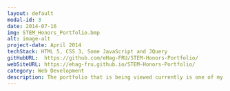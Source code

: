 ```yaml
---
layout: default
modal-id: 3
date: 2014-07-16
img: STEM_Honors_Portfolio.bmp
alt: image-alt
project-date: April 2014
techStack: HTML 5, CSS 3, Some JavaScript and JQuery
gitHubURL:  https://github.com/eHag-FRU/STEM-Honors-Portfolio/
webSiteURL: https://ehag-fru.github.io/STEM-Honors-Portfolio/
category: Web Development
description: The portfolio that is being viewed currently is one of my projects! This was a project for WEBD-101 at Franklin University during the Spring 2021 semester. This page was made from the ground level up, with HMTL, CSS, and a small bit of JavaScript and jQuery. One week at a time, the project was built upon, which was finished by the last day of class (4/17/2021). Professor Waicheong Jefferylam helped answer questions when I wanted to tweak or change aspects of the pages that moved away from the requirements. The occasional moving away from the requirements was due to the purpose of the sites creation and use. An example of this is the requirement to have one (1) CSS file, but multiple CSS files were permitted due to it fitting the purpose of the site better.
---
```

